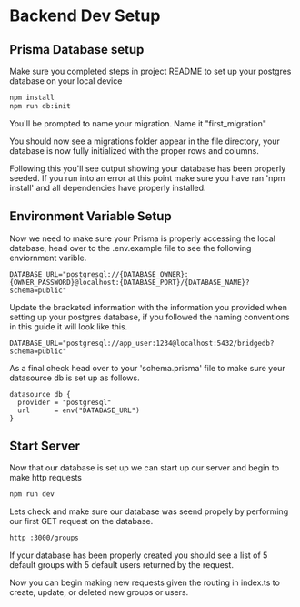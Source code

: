 # Backend Dev Setup

## Prisma Database setup

Make sure you completed steps in project README to set up your postgres database on your local device

```sh
npm install
npm run db:init
```

You'll be prompted to name your migration. Name it "first_migration"

You should now see a migrations folder appear in the file directory, your database is now fully initialized with the proper rows and columns.

Following this you'll see output showing your database has been properly seeded. If you run into an error at this point make sure you have ran 'npm install' and all dependencies have properly installed.

## Environment Variable Setup

Now we need to make sure your Prisma is properly accessing the local database, head over to the .env.example file to see the following enviornment varible.

```text
DATABASE_URL="postgresql://{DATABASE_OWNER}:{OWNER_PASSWORD}@localhost:{DATABASE_PORT}/{DATABASE_NAME}?schema=public"
```

Update the bracketed information with the information you provided when setting up your postgres database, if you followed the naming conventions in this guide it will look like this.

```text
DATABASE_URL="postgresql://app_user:1234@localhost:5432/bridgedb?schema=public"
```

As a final check head over to your 'schema.prisma' file to make sure your datasource db is set up as follows.

```prisma
datasource db {
  provider = "postgresql"
  url      = env("DATABASE_URL")
}
```

## Start Server

Now that our database is set up we can start up our server and begin to make http requests

```sh
npm run dev
```

Lets check and make sure our database was seend propely by performing our first GET request on the database.

```sh
http :3000/groups
```

If your database has been properly created you should see a list of 5 default groups with 5 default users returned by the request.

Now you can begin making new requests given the routing in index.ts to create, update, or deleted new groups or users.
